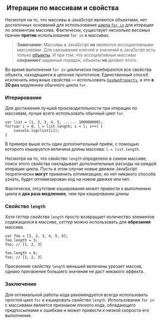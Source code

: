 ## ﻿﻿ Итерации по массивам и свойства

Несмотря на то, что массивы в JavaScript являются объектами, нет достаточных оснований для использования [цикла `for in`](#object.forinloop) для итерации по элементам массива. Фактически, существует несколько весомых причин **против** использования `for in` в массивах.

> **Замечание:** Массивы в JavaScript **не** являются *ассоциативными массивами*. Для связывания ключей и значений в JavaScript есть только [объекты](#object.general). И при том, что ассоциативные массивы **сохраняют** заданный порядок, объекты **не** делают этого.

Во время выполнения `for in` циклически перебираются все свойства объекта, находящиеся в цепочке прототипов. Единственный способ исключить ненужные свойства — использовать [`hasOwnProperty`](#object.hasownproperty), а это **в 20 раз** медленнее обычного цикла `for`.

### Итерирование

Для достижения лучшей производительности при итерации по массивам, лучше всего использовать обычный цикл `for`.

    var list = [1, 2, 3, 4, 5, ...... 100000000];
    for(var i = 0, l = list.length; i < l; i++) {
        console.log(list[i]);
    }

В примере выше есть один дополнительный приём, с помощью которого кэшируется величина длины массива: `l = list.length`.

Несмотря на то, что свойство `length` определено в самом массиве, поиск этого свойства накладывает дополнительные расходы на каждой итерации цикла. Пусть в этом случае новые движки JavaScript теоретически **могут** применить оптимизацию, но нет никакого способа узнать, будет оптимизирован код на новом движке или нет.

Фактически, отсутствие кэширования может привести к выполнению цикла в **два раза медленнее**, чем при кэшировании длины

### Свойство `length`

Хотя *геттер* свойства `length` просто возвращает количество элементов содежащихся в массиве, *сеттер* можно использовать для **обрезания** массива.

    var foo = [1, 2, 3, 4, 5, 6];
    foo.length = 3;
    foo; // [1, 2, 3]

    foo.length = 6;
    foo; // [1, 2, 3]

Присвоение свойству `length` меньшей величины урезает массив, однако присвоение большего значения не даст никакого эффекта.

### Заключение

Для оптимальной работы кода рекомендуется всегда использовать простой цикл `for` и кэшировать свойство `length`. Использование `for in` с массивами является признаком плохого кода, обладающего предпосылками к ошибкам и может привести к низкой скорости его выполнения.

